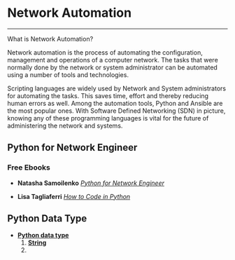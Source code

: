 # Network Automation

--------------------

What is Network Automation?

Network automation is the process of automating the configuration, management and operations of a computer network. The
tasks that were normally done by the network or system administrator can be automated using a number of tools and
technologies.

Scripting languages are widely used by Network and System administrators for automating the tasks. This saves time,
effort and thereby reducing human errors as well. Among the automation tools, Python and Ansible are the most popular
ones. With Software Defined Networking (SDN) in picture, knowing any of these programming languages is vital for the
future of administering the network and systems.

## Python for Network Engineer

### Free Ebooks

- **Natasha Samoilenko** [*Python for Network Engineer*](https://pyneng.readthedocs.io/en/latest/)

- **Lisa Tagliaferri** [*How to Code in Python*](https://www.digitalocean.com/community/books/digitalocean-ebook-how-to-code-in-python)

## Python Data Type

- **[Python data type](python_book/python_data_types.md)**
  1. **[String](python_book/01_string.md)**
  2. 